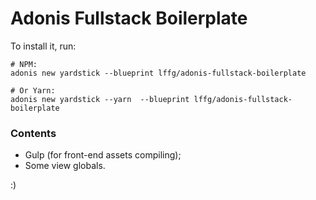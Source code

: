 # Adonis Fullstack Boilerplate

To install it, run:

```shell
# NPM:
adonis new yardstick --blueprint lffg/adonis-fullstack-boilerplate

# Or Yarn:
adonis new yardstick --yarn  --blueprint lffg/adonis-fullstack-boilerplate
```

### Contents

- Gulp (for front-end assets compiling);
- Some view globals.

:)
